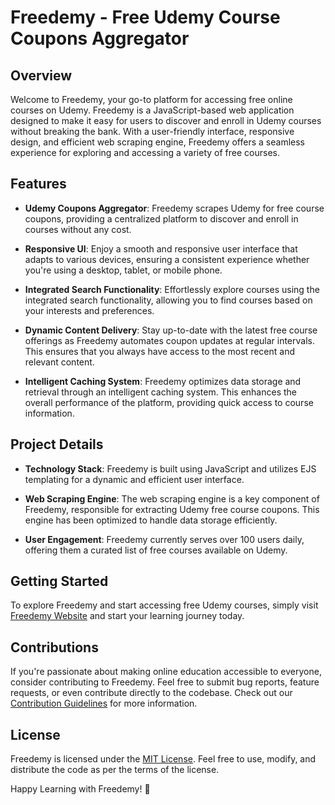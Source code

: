 # Freedemy - Free Udemy Course Coupons Aggregator

## Overview

Welcome to Freedemy, your go-to platform for accessing free online courses on Udemy. Freedemy is a JavaScript-based web application designed to make it easy for users to discover and enroll in Udemy courses without breaking the bank. With a user-friendly interface, responsive design, and efficient web scraping engine, Freedemy offers a seamless experience for exploring and accessing a variety of free courses.

## Features

- **Udemy Coupons Aggregator**: Freedemy scrapes Udemy for free course coupons, providing a centralized platform to discover and enroll in courses without any cost.

- **Responsive UI**: Enjoy a smooth and responsive user interface that adapts to various devices, ensuring a consistent experience whether you're using a desktop, tablet, or mobile phone.

- **Integrated Search Functionality**: Effortlessly explore courses using the integrated search functionality, allowing you to find courses based on your interests and preferences.

- **Dynamic Content Delivery**: Stay up-to-date with the latest free course offerings as Freedemy automates coupon updates at regular intervals. This ensures that you always have access to the most recent and relevant content.

- **Intelligent Caching System**: Freedemy optimizes data storage and retrieval through an intelligent caching system. This enhances the overall performance of the platform, providing quick access to course information.

## Project Details

- **Technology Stack**: Freedemy is built using JavaScript and utilizes EJS templating for a dynamic and efficient user interface.

- **Web Scraping Engine**: The web scraping engine is a key component of Freedemy, responsible for extracting Udemy free course coupons. This engine has been optimized to handle data storage efficiently.

- **User Engagement**: Freedemy currently serves over 100 users daily, offering them a curated list of free courses available on Udemy.

## Getting Started

To explore Freedemy and start accessing free Udemy courses, simply visit [Freedemy Website](#) and start your learning journey today.

## Contributions

If you're passionate about making online education accessible to everyone, consider contributing to Freedemy. Feel free to submit bug reports, feature requests, or even contribute directly to the codebase. Check out our [Contribution Guidelines](CONTRIBUTING.md) for more information.

## License

Freedemy is licensed under the [MIT License](LICENSE). Feel free to use, modify, and distribute the code as per the terms of the license.

Happy Learning with Freedemy! 🚀
